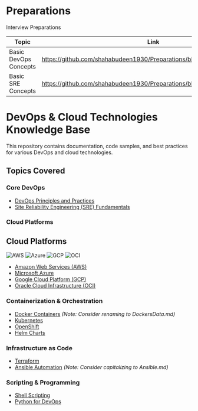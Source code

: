 # Preparations
Interview Preparations

|Topic | Link |
| - | - |
|Basic DevOps Concepts|https://github.com/shahabudeen1930/Preparations/blob/main/BasicDevOps.md|
|Basic SRE Concepts|https://github.com/shahabudeen1930/Preparations/blob/main/BasicSRE.md|


# DevOps & Cloud Technologies Knowledge Base

This repository contains documentation, code samples, and best practices for various DevOps and cloud technologies.

## Topics Covered

### Core DevOps
- [DevOps Principles and Practices](BasicDevOps.md)
- [Site Reliability Engineering (SRE) Fundamentals](BasicSRE.md)

### Cloud Platforms
## Cloud Platforms
![AWS](https://img.shields.io/badge/AWS-%23FF9900.svg?style=for-the-badge&logo=amazon-aws&logoColor=white)
![Azure](https://img.shields.io/badge/azure-%230072C6.svg?style=for-the-badge&logo=microsoftazure&logoColor=white)
![GCP](https://img.shields.io/badge/GoogleCloud-%234285F4.svg?style=for-the-badge&logo=google-cloud&logoColor=white)
![OCI](https://img.shields.io/badge/Oracle%20Cloud-F80000?style=for-the-badge&logo=oracle&logoColor=white)
- [Amazon Web Services (AWS)](AWS.md)
- [Microsoft Azure](Azure.md)
- [Google Cloud Platform (GCP)](GCP.md)
- [Oracle Cloud Infrastructure (OCI)](OCI.md)

### Containerization & Orchestration
- [Docker Containers](DockersData.md) *(Note: Consider renaming to DockersData.md)*
- [Kubernetes](Kubernetes.md)
- [OpenShift](openshift.md)
- [Helm Charts](Helm.md)

### Infrastructure as Code
- [Terraform](Terraform.md)
- [Ansible Automation](ansible.md) *(Note: Consider capitalizing to Ansible.md)*

### Scripting & Programming
- [Shell Scripting](ShellScripting.md)
- [Python for DevOps](Python.md)

